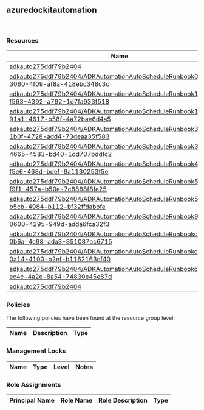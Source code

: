 
## azuredockitautomation 
 
### Resources


| Name | Location | Type |
| --- | --- | --- |
| [adkauto275ddf79b2404](adkauto275ddf79b2404-1462427924.md)  | eastus2  | Microsoft.Automation/automationAccounts  |
| [adkauto275ddf79b2404/ADKAutomationAutoScheduleRunbook02044044-3060-4f09-af8a-418ebc348c3c](adkauto275ddf79b2404/ADKAutomationAutoScheduleRunbook02044044-3060-4f09-af8a-418ebc348c3c-660311900.md)  | eastus2  | Microsoft.Automation/automationAccounts/runbooks  |
| [adkauto275ddf79b2404/ADKAutomationAutoScheduleRunbook118ce9a4-f563-4392-a792-1d7fa933f518](adkauto275ddf79b2404/ADKAutomationAutoScheduleRunbook118ce9a4-f563-4392-a792-1d7fa933f518-1426177215.md)  | eastus2  | Microsoft.Automation/automationAccounts/runbooks  |
| [adkauto275ddf79b2404/ADKAutomationAutoScheduleRunbook15a62efd-91a1-4617-b58f-4a72bae6d4a5](adkauto275ddf79b2404/ADKAutomationAutoScheduleRunbook15a62efd-91a1-4617-b58f-4a72bae6d4a5--1150350845.md)  | eastus2  | Microsoft.Automation/automationAccounts/runbooks  |
| [adkauto275ddf79b2404/ADKAutomationAutoScheduleRunbook32bd9076-1b0f-4728-add4-73deaa35f583](adkauto275ddf79b2404/ADKAutomationAutoScheduleRunbook32bd9076-1b0f-4728-add4-73deaa35f583-1598227377.md)  | eastus2  | Microsoft.Automation/automationAccounts/runbooks  |
| [adkauto275ddf79b2404/ADKAutomationAutoScheduleRunbook3ca3eaf1-4665-4583-bd40-1dd707bddfc2](adkauto275ddf79b2404/ADKAutomationAutoScheduleRunbook3ca3eaf1-4665-4583-bd40-1dd707bddfc2--311424077.md)  | eastus2  | Microsoft.Automation/automationAccounts/runbooks  |
| [adkauto275ddf79b2404/ADKAutomationAutoScheduleRunbook4d9c4b7a-f5e6-468d-bdef-9a1130253f5e](adkauto275ddf79b2404/ADKAutomationAutoScheduleRunbook4d9c4b7a-f5e6-468d-bdef-9a1130253f5e--159127957.md)  | eastus2  | Microsoft.Automation/automationAccounts/runbooks  |
| [adkauto275ddf79b2404/ADKAutomationAutoScheduleRunbook54f24fa5-f9f1-457a-b50e-7c8888f8fe25](adkauto275ddf79b2404/ADKAutomationAutoScheduleRunbook54f24fa5-f9f1-457a-b50e-7c8888f8fe25-478483883.md)  | eastus2  | Microsoft.Automation/automationAccounts/runbooks  |
| [adkauto275ddf79b2404/ADKAutomationAutoScheduleRunbook5f6df505-b5cb-4984-b112-bf32ffdabbfe](adkauto275ddf79b2404/ADKAutomationAutoScheduleRunbook5f6df505-b5cb-4984-b112-bf32ffdabbfe-526844133.md)  | eastus2  | Microsoft.Automation/automationAccounts/runbooks  |
| [adkauto275ddf79b2404/ADKAutomationAutoScheduleRunbook9ca07515-0600-4295-949d-adda6fca32f3](adkauto275ddf79b2404/ADKAutomationAutoScheduleRunbook9ca07515-0600-4295-949d-adda6fca32f3--1693408480.md)  | eastus2  | Microsoft.Automation/automationAccounts/runbooks  |
| [adkauto275ddf79b2404/ADKAutomationAutoScheduleRunbookc458b517-0b6a-4c98-ada3-851087ac6715](adkauto275ddf79b2404/ADKAutomationAutoScheduleRunbookc458b517-0b6a-4c98-ada3-851087ac6715--528954801.md)  | eastus2  | Microsoft.Automation/automationAccounts/runbooks  |
| [adkauto275ddf79b2404/ADKAutomationAutoScheduleRunbookc8533a24-0a14-4100-b2ef-b1162163cf40](adkauto275ddf79b2404/ADKAutomationAutoScheduleRunbookc8533a24-0a14-4100-b2ef-b1162163cf40-1837002606.md)  | eastus2  | Microsoft.Automation/automationAccounts/runbooks  |
| [adkauto275ddf79b2404/ADKAutomationAutoScheduleRunbookcd4eaf8b-ec4c-4a2e-8a54-74830e45e87d](adkauto275ddf79b2404/ADKAutomationAutoScheduleRunbookcd4eaf8b-ec4c-4a2e-8a54-74830e45e87d-1332013207.md)  | eastus2  | Microsoft.Automation/automationAccounts/runbooks  |
| [adkauto275ddf79b2404](adkauto275ddf79b2404--2087894945.md)  | eastus2  | Microsoft.Storage/storageAccounts  |

### Policies
The following policies have been found at the resource group level: 

| Name | Description | Type |
| --- | --- | --- |

### Management Locks


| Name | Type | Level | Notes |
| --- | --- | --- | --- |

### Role Assignments


| Principal Name | Role Name | Role Description | Type |
| --- | --- | --- | --- |
